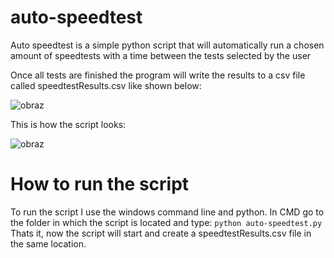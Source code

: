 # auto-speedtest

Auto speedtest is a simple python script that will automatically run a chosen amount of speedtests with a time between the tests selected by the user

Once all tests are finished the program will write the results to a csv file called speedtestResults.csv like shown below:

![obraz](https://user-images.githubusercontent.com/98919214/173559461-27a16b74-69da-4f58-a3c4-3669cd69e4fa.png)

This is how the script looks:

![obraz](https://user-images.githubusercontent.com/98919214/173560666-d9abd7d4-4e8a-42c4-84cd-f9f57129c2eb.png)

# How to run the script

To run the script I use the windows command line and python. In CMD go to the folder in which the script is located and type:
`python auto-speedtest.py`
Thats it, now the script will start and create a speedtestResults.csv file in the same location.
